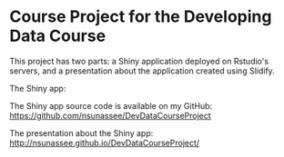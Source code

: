 # Course Project for the Developing Data Course

This project has two parts: a Shiny application deployed on Rstudio's servers, and a presentation about the application created using Slidify.

The Shiny app: 

The Shiny app source code is available on my GitHub: https://github.com/nsunassee/DevDataCourseProject

The presentation about the Shiny app: http://nsunassee.github.io/DevDataCourseProject/